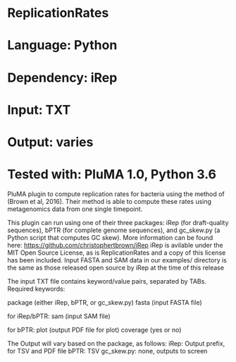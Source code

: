 # ReplicationRates
# Language: Python
# Dependency: iRep
# Input: TXT 
# Output: varies
# Tested with: PluMA 1.0, Python 3.6

PluMA plugin to compute replication rates for bacteria
using the method of (Brown et al, 2016).  Their method is
able to compute these rates using metagenomics data from
one single timepoint.

This plugin can run using one of their three packages:
iRep (for draft-quality sequences), bPTR (for complete genome sequences), 
and gc_skew.py (a Python script that computes GC skew).
More information can be found here:
https://github.com/christophertbrown/iRep
iRep is avilable under the MIT Open Source License, as is ReplicationRates
and a copy of this license has been included.
Input FASTA and SAM data in our examples/ directory is the same
as those released open source by iRep at the time of this release

The input TXT file contains keyword/value pairs, separated by TABs.  
Required keywords:

package (either iRep, bPTR, or gc_skew.py)
fasta (input FASTA file)

for iRep/bPTR:
sam (input SAM file)

for bPTR:
plot (output PDF file for plot)
coverage (yes or no)

The Output will vary based on the package, as follows:
iRep: Output prefix, for TSV and PDF file
bPTR: TSV
gc_skew.py: none, outputs to screen




